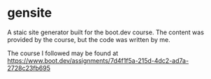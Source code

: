 # gensite
A staic site generator built for the boot.dev course. The content was provided by the course, but the code was written by me.

The course I followed may be found at https://www.boot.dev/assignments/7d4f1f5a-215d-4dc2-ad7a-2728c23fb695
